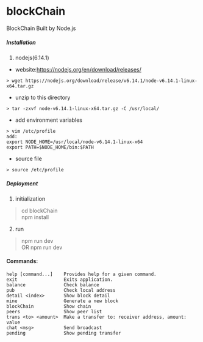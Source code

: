 # blockChain
BlockChain Built by Node.js

##### Installation
1. nodejs(6.14.1)
* website:https://nodejs.org/en/download/releases/
```
> wget https://nodejs.org/download/release/v6.14.1/node-v6.14.1-linux-x64.tar.gz
```
* unzip to this directory
```
> tar -zxvf node-v6.14.1-linux-x64.tar.gz -C /usr/local/
```
* add environment variables
```
> vim /etc/profile
add:
export NODE_HOME=/usr/local/node-v6.14.1-linux-x64
export PATH=$NODE_HOME/bin:$PATH
```
* source file
```
> source /etc/profile
```

##### Deployment
1. initialization  
> cd blockChain  
> npm install

2. run    
> npm run dev   
OR
> npm run dev <port>

####   Commands:

    help [command...]    Provides help for a given command.
    exit                 Exits application.
    balance              Check balance
    pub                  Check local address
    detail <index>       Show block detail
    mine                 Generate a new block
    blockChain           Show chain
    peers                Show peer list
    trans <to> <amount>  Make a transfer to: receiver address, amount: value
    chat <msg>           Send broadcast
    pending              Show pending transfer